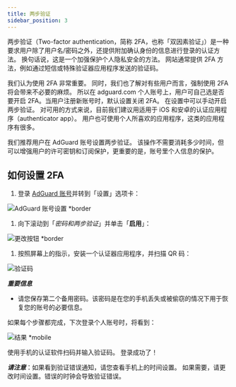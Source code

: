 ```yaml
---
title: 两步验证
sidebar_position: 3
---
```


两步验证（Two-factor authentication，简称 2FA，也称「双因素验证」）是一种要求用户除了用户名/密码之外，还提供附加确认身份的信息进行登录的认证方法。 换句话说，这是一个加强保护个人隐私安全的方法。 网站通常提供 2FA 方法，例如通过短信或特殊验证器应用程序发送的验证码。

我们认为使用 2FA 非常重要。 同时，我们也了解对有些用户而言，强制使用 2FA 将会带来不必要的麻烦。 所以在 adguard.com 个人账号上，用户可自己选是否要开启 2FA。当用户注册新账号时，默认设置关闭 2FA。 在设置中可以手动开启两步验证。 对可用的方式来说，目前我们建议用适用于 iOS 和安卓的认证应用程序（authenticator app）。 用户也可使用个人所喜欢的应用程序，这类的应用程序有很多。

我们推荐用户在 AdGuard 账号设置两步验证。 该操作不需要消耗多少时间，但可以增强用户的许可密钥和订阅保护，更重要的是，账号里个人信息的保护。

## 如何设置 2FA

1. 登录 [AdGuard 账号](https://auth.adguard.com/login.html)并转到「设置」选项卡：

![AdGuard 账号设置 *border](https://cdn.adtidy.org/content/kb/ad_blocker/general/account_settings.png)

1. 向下滚动到「*密码和两步验证*」并单击「**启用**」：

![更改按钮 *border](https://cdn.adtidy.org/content/kb/ad_blocker/general/2fa_new.png)

1. 按照屏幕上的指示，安装一个认证器应用程序，并扫描 QR 码：

![验证码](https://cdn.adtidy.org/content/kb/ad_blocker/general/2fa_enable.png)

***重要信息***

- 请您保存第二个备用密码。该密码是在您的手机丢失或被偷窃的情况下用于恢复您的账号的必要信息。

如果每个步骤都完成，下次登录个人账号时，将看到：

![结果 *mobile](https://cdn.adtidy.org/content/kb/ad_blocker/general/2fa_success.png)

使用手机的认证软件扫码并输入验证码。 登录成功了！

***请注意***：如果看到验证错误通知，请您查看手机上的时间设置。 如果需要，请更改时间设置。错误的时钟会导致验证错误。
